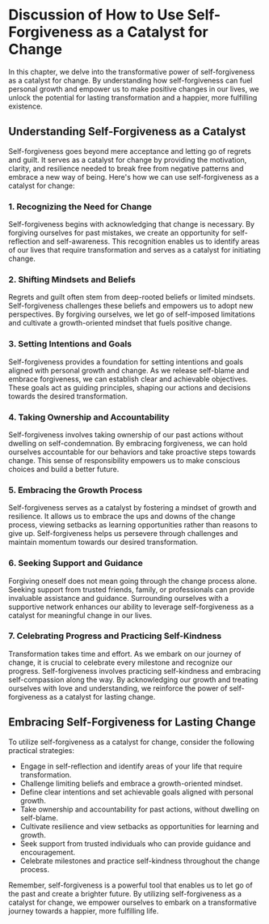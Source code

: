 Discussion of How to Use Self-Forgiveness as a Catalyst for Change
=============================================================================

In this chapter, we delve into the transformative power of self-forgiveness as a catalyst for change. By understanding how self-forgiveness can fuel personal growth and empower us to make positive changes in our lives, we unlock the potential for lasting transformation and a happier, more fulfilling existence.

Understanding Self-Forgiveness as a Catalyst
--------------------------------------------

Self-forgiveness goes beyond mere acceptance and letting go of regrets and guilt. It serves as a catalyst for change by providing the motivation, clarity, and resilience needed to break free from negative patterns and embrace a new way of being. Here's how we can use self-forgiveness as a catalyst for change:

### 1. **Recognizing the Need for Change**

Self-forgiveness begins with acknowledging that change is necessary. By forgiving ourselves for past mistakes, we create an opportunity for self-reflection and self-awareness. This recognition enables us to identify areas of our lives that require transformation and serves as a catalyst for initiating change.

### 2. **Shifting Mindsets and Beliefs**

Regrets and guilt often stem from deep-rooted beliefs or limited mindsets. Self-forgiveness challenges these beliefs and empowers us to adopt new perspectives. By forgiving ourselves, we let go of self-imposed limitations and cultivate a growth-oriented mindset that fuels positive change.

### 3. **Setting Intentions and Goals**

Self-forgiveness provides a foundation for setting intentions and goals aligned with personal growth and change. As we release self-blame and embrace forgiveness, we can establish clear and achievable objectives. These goals act as guiding principles, shaping our actions and decisions towards the desired transformation.

### 4. **Taking Ownership and Accountability**

Self-forgiveness involves taking ownership of our past actions without dwelling on self-condemnation. By embracing forgiveness, we can hold ourselves accountable for our behaviors and take proactive steps towards change. This sense of responsibility empowers us to make conscious choices and build a better future.

### 5. **Embracing the Growth Process**

Self-forgiveness serves as a catalyst by fostering a mindset of growth and resilience. It allows us to embrace the ups and downs of the change process, viewing setbacks as learning opportunities rather than reasons to give up. Self-forgiveness helps us persevere through challenges and maintain momentum towards our desired transformation.

### 6. **Seeking Support and Guidance**

Forgiving oneself does not mean going through the change process alone. Seeking support from trusted friends, family, or professionals can provide invaluable assistance and guidance. Surrounding ourselves with a supportive network enhances our ability to leverage self-forgiveness as a catalyst for meaningful change in our lives.

### 7. **Celebrating Progress and Practicing Self-Kindness**

Transformation takes time and effort. As we embark on our journey of change, it is crucial to celebrate every milestone and recognize our progress. Self-forgiveness involves practicing self-kindness and embracing self-compassion along the way. By acknowledging our growth and treating ourselves with love and understanding, we reinforce the power of self-forgiveness as a catalyst for lasting change.

Embracing Self-Forgiveness for Lasting Change
---------------------------------------------

To utilize self-forgiveness as a catalyst for change, consider the following practical strategies:

* Engage in self-reflection and identify areas of your life that require transformation.
* Challenge limiting beliefs and embrace a growth-oriented mindset.
* Define clear intentions and set achievable goals aligned with personal growth.
* Take ownership and accountability for past actions, without dwelling on self-blame.
* Cultivate resilience and view setbacks as opportunities for learning and growth.
* Seek support from trusted individuals who can provide guidance and encouragement.
* Celebrate milestones and practice self-kindness throughout the change process.

Remember, self-forgiveness is a powerful tool that enables us to let go of the past and create a brighter future. By utilizing self-forgiveness as a catalyst for change, we empower ourselves to embark on a transformative journey towards a happier, more fulfilling life.
